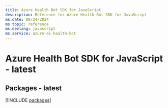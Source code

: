 ```yaml
---
title: Azure Health Bot SDK for JavaScript
description: Reference for Azure Health Bot SDK for JavaScript
ms.date: 09/24/2024
ms.topic: reference
ms.devlang: javascript
ms.service: azure-ai-health-bot
---
```

# Azure Health Bot SDK for JavaScript - latest
## Packages - latest
[!INCLUDE [packages](health-bot-index.md)]